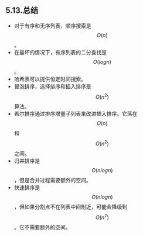 ## 5.13.总结

* 对于有序和无序列表，顺序搜索是 $$O(n)$$。
* 在最坏的情况下，有序列表的二分查找是 $$O(logn)$$。
* 哈希表可以提供恒定时间搜索。
* 冒泡排序，选择排序和插入排序是 $$O(n^2)$$算法。
* 希尔排序通过排序增量子列表来改进插入排序。它落在 $$O(n)$$ 和 $$O(n^2)$$ 之间。
* 归并排序是 $$O(nlogn)$$，但是合并过程需要额外的空间。
* 快速排序是 $$O(nlogn)$$，但如果分割点不在列表中间附近，可能会降级到$$O(n^2)$$ 。它不需要额外的空间。
